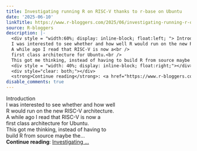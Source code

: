 ```yaml
---
title: Investigating running R on RISC-V thanks to r-base on Ubuntu
date: '2025-06-10'
linkTitle: https://www.r-bloggers.com/2025/06/investigating-running-r-on-risc-v-thanks-to-r-base-on-ubuntu/
source: R-bloggers
description: |-
  <div style = "width:60%; display: inline-block; float:left; "> Introduction<br />
  I was interested to see whether and how well R would run on the new RISC-V architecture.<br />
  A while ago I read that RISC-V is now a<br />
  first class architecture for Ubuntu.<br />
  This got me thinking, instead of having to build R from source maybe the...</div>
  <div style = "width: 40%; display: inline-block; float:right;"></div>
  <div style="clear: both;"></div>
  <strong>Continue reading</strong>: <a href="https://www.r-bloggers.com/2025/06/investigating-running-r-on-risc-v-thanks-to-r-base-on-ubuntu/">Investigating ...
disable_comments: true
---
```

<div style = "width:60%; display: inline-block; float:left; "> Introduction<br />
I was interested to see whether and how well R would run on the new RISC-V architecture.<br />
A while ago I read that RISC-V is now a<br />
first class architecture for Ubuntu.<br />
This got me thinking, instead of having to build R from source maybe the...</div>
<div style = "width: 40%; display: inline-block; float:right;"></div>
<div style="clear: both;"></div>
<strong>Continue reading</strong>: <a href="https://www.r-bloggers.com/2025/06/investigating-running-r-on-risc-v-thanks-to-r-base-on-ubuntu/">Investigating ...